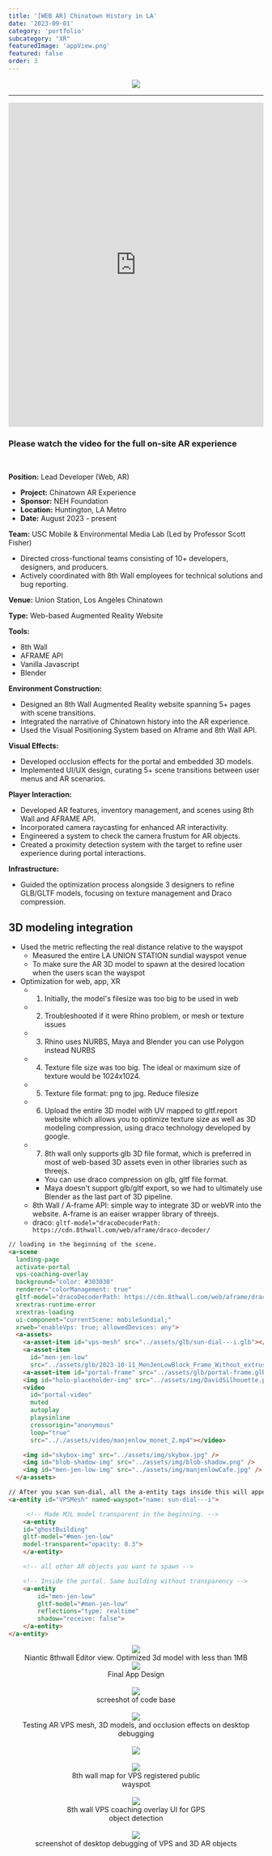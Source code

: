 ```yaml
---
title: '[WEB AR] Chinatown History in LA'
date: '2023-09-01'
category: 'portfolio'
subcategory: "XR"
featuredImage: 'appView.png'
featured: false
order: 3
---
```



<figure style="display: block; margin: 0 auto; text-align: center">
<img src="ch8.png">
<figcaption></figcaption>
</figure>

---

<iframe width="100%" height="640" src="https://www.youtube.com/embed/1yNCYzpc9Mg?si=QAMN62-GgQh94J9C" title="YouTube video player" frameborder="0" allow="accelerometer; autoplay; clipboard-write; encrypted-media; gyroscope; picture-in-picture; web-share" allowfullscreen></iframe>

### Please watch the video for the full on-site AR experience

<br />

<b>Position:</b> Lead Developer (Web, AR)
<ul>
    <li><b>Project:</b> Chinatown AR Experience</li>
    <li><b>Sponsor:</b> NEH Foundation</li>
    <li><b>Location:</b> Huntington, LA Metro</li>
    <li><b>Date:</b> August 2023 - present</li>
</ul>

<b>Team:</b> USC Mobile & Environmental Media Lab (Led by Professor Scott Fisher)
<ul>
    <li>Directed cross-functional teams consisting of 10+ developers, designers, and producers.</li>
    <li>Actively coordinated with 8th Wall employees for technical solutions and bug reporting.</li>
</ul>

<b>Venue:</b> Union Station, Los Angeles Chinatown

<b>Type:</b> Web-based Augmented Reality Website

<b>Tools:</b>
<ul>
    <li>8th Wall</li>
    <li>AFRAME API</li>
    <li>Vanilla Javascript</li>
    <li>Blender</li>
</ul>

<b>Environment Construction:</b>
<ul>
    <li>Designed an 8th Wall Augmented Reality website spanning 5+ pages with scene transitions.</li>
    <li>Integrated the narrative of Chinatown history into the AR experience.</li>
    <li>Used the Visual Positioning System based on Aframe and 8th Wall API.</li>
</ul>

<b>Visual Effects:</b>
<ul>
    <li>Developed occlusion effects for the portal and embedded 3D models.</li>
    <li>Implemented UI/UX design, curating 5+ scene transitions between user menus and AR scenarios.</li>
</ul>

<b>Player Interaction:</b>
<ul>
    <li>Developed AR features, inventory management, and scenes using 8th Wall and AFRAME API.</li>
    <li>Incorporated camera raycasting for enhanced AR interactivity.</li>
    <li>Engineered a system to check the camera frustum for AR objects.</li>
    <li>Created a proximity detection system with the target to refine user experience during portal interactions.</li>
</ul>

<b>Infrastructure:</b>
<ul>
    <li>Guided the optimization process alongside 3 designers to refine GLB/GLTF models, focusing on texture management and Draco compression.</li>
</ul>

## 3D modeling integration

- Used the metric reflecting the real distance relative to the wayspot
    - Measured the entire LA UNION STATION sundial wayspot venue
    - To make sure the AR 3D model to spawn at the desired location when the users scan the wayspot
- Optimization for web, app, XR
    - 1. Initially, the model's filesize was too big to be used in web
    - 2. Troubleshooted if it were Rhino problem, or mesh or texture issues
    - 3. Rhino uses NURBS, Maya and Blender you can use Polygon instead NURBS
    - 4. Texture file size was too big. The ideal or maximum size of texture would be 1024x1024.
    - 5. Texture file format: png to jpg. Reduce filesize
    - 6. Upload the entire 3D model with UV mapped to gltf.report website which allows you to optimize texture size as well as 3D modeling compression, using draco technology developed by google.
    - 7. 8th wall only supports glb 3D file format, which is preferred in most of web-based 3D assets even in other libraries such as threejs.
        - You can use draco compression on glb, gltf file format.
        - Maya doesn't support glb/gltf export, so we had to ultimately use Blender as the last part of 3D pipeline.
    - 8th Wall / A-frame API: simple way to integrate 3D or webVR into the website. A-frame is an eaiser wrapper library of threejs. 
    - draco: `gltf-model="dracoDecoderPath: https://cdn.8thwall.com/web/aframe/draco-decoder/`
```html
// loading in the beginning of the scene. 
<a-scene
  landing-page
  activate-portal
  vps-coaching-overlay
  background="color: #303030"
  renderer="colorManagement: true"
  gltf-model="dracoDecoderPath: https://cdn.8thwall.com/web/aframe/draco-decoder/"
  xrextras-runtime-error
  xrextras-loading
  ui-component="currentScene: mobileSundial;"
  xrweb="enableVps: true; allowedDevices: any">
  <a-assets>
    <a-asset-item id="vps-mesh" src="../assets/glb/sun-dial---i.glb"></a-asset-item>
    <a-asset-item
      id="men-jen-low"
      src="../assets/glb/2023-10-11_MenJenLowBlock_Frame_Without_extrusion-draco.glb"></a-asset-item>
    <a-asset-item id="portal-frame" src="../assets/glb/portal-frame.glb"></a-asset-item>
    <img id="holo-placeholder-img" src="../assets/img/DavidSilhouette.png" />
    <video
      id="portal-video"
      muted
      autoplay
      playsinline
      crossorigin="anonymous"
      loop="true"
      src=".././assets/video/manjenlow_monet_2.mp4"></video>

    <img id="skybox-img" src="../assets/img/skybox.jpg" />
    <img id="blob-shadow-img" src="../assets/img/blob-shadow.png" />
    <img id="men-jen-low-img" src="../assets/img/manjenlowCafe.jpg" />
  </a-assets>
```

```html
// After you scan sun-dial, all the a-entity tags inside this will appear
<a-entity id="VPSMesh" named-wayspot="name: sun-dial---i">

     <!-- Made MJL model transparent in the beginning. -->
    <a-entity
    id="ghostBuilding"
    gltf-model="#men-jen-low"
    model-transparent="opacity: 0.3">
    </a-entity>

    <!-- all other AR objects you want to spawn -->

    <!-- Inside the portal. Same building without transparency -->
    <a-entity
        id="men-jen-low"
        gltf-model="#men-jen-low"
        reflections="type: realtime"
        shadow="receive: false">
    </a-entity>
</a-entity>
```
<figure style="display: block; margin: 0 auto; text-align: center">
<img src="8thwall-3d.png">
<figcaption>Niantic 8thwall Editor view. Optimized 3d model with less than 1MB</figcaption>
</figure>

<figure style="display: block; margin: 0 auto; text-align: center">
<img src="appView.png">
<figcaption>Final App Design</figcaption>
</figure>
<br />

<figure style="display: block; margin: 0 auto; text-align: center">
<img src="ch1.png">
<figcaption>screeshot of code base</figcaption>
</figure>
<br />

<figure style="display: block; margin: 0 auto; text-align: center">
<img src="ch15.png">
<figcaption>Testing AR VPS mesh, 3D models, and occlusion effects on desktop debugging</figcaption>
</figure>
<br />

<figure style="display: block; margin: 0 auto; text-align: center">
<img src="ch14.png" >
<figcaption></figcaption>
</figure>
<br/>

<figure style="display: block;width: 300px;height: auto; margin: 0 auto; text-align: center">
<img style="display:inline-block" src="IMG_9907.png">
<figcaption>8th wall map for VPS registered public wayspot</figcaption>
</figure>
<br />

<figure style="display: block;width: 300px;height: auto; margin: 0 auto; text-align: center">
<img src="IMG_8695.png">
<figcaption>8th wall VPS coaching overlay UI for GPS object detection</figcaption>
</figure>
<br />

<figure style="display: block; margin: 0 auto; text-align: center">
<img src="ch5.png">
<figcaption>screenshot of desktop debugging of VPS and 3D AR objects</figcaption>
</figure>
<br />